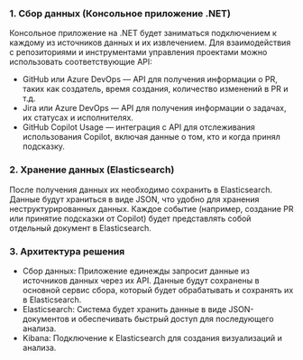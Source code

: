 ### 1. Сбор данных (Консольное приложение .NET)

Консольное приложение на .NET будет заниматься подключением к каждому из источников данных и их извлечением. Для взаимодействия с репозиториями и инструментами управления проектами можно использовать соответствующие API:

- GitHub или Azure DevOps — API для получения информации о PR, таких как создатель, время создания, количество изменений в PR и т.д.
- Jira или Azure DevOps — API для получения информации о задачах, их статусах и исполнителях.
- GitHub Copilot Usage — интеграция с API для отслеживания использования Copilot, включая данные о том, кто и когда принял подсказку.

### 2. Хранение данных (Elasticsearch)

После получения данных их необходимо сохранить в Elasticsearch. Данные будут храниться в виде JSON, что удобно для хранения неструктурированных данных. Каждое событие (например, создание PR или принятие подсказки от Copilot) будет представлять собой отдельный документ в Elasticsearch.

### 3. Архитектура решения

- Сбор данных: Приложение единежды запросит данные из источников данных через их API. Данные будут сохранены в основной сервис сбора, который будет обрабатывать и сохранять их в Elasticsearch.
- Elasticsearch: Система будет хранить данные в виде JSON-документов и обеспечивать быстрый доступ для последующего анализа.
- Kibana: Подключение к Elasticsearch для создания визуализаций и анализа.
